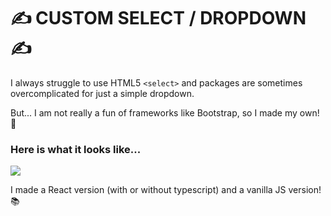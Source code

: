 # ✍️ CUSTOM SELECT / DROPDOWN ✍️

I always struggle to use HTML5 `<select>` and packages are sometimes overcomplicated for just a simple dropdown. 

But... I am not really a fun of frameworks like Bootstrap, so I made my own! 👻

### Here is what it looks like...

<img src="https://i.ibb.co/ygqhtLg/immagine-2021-08-27-150730.png"/>

I made a React version (with or without typescript) and a vanilla JS version! 📚
